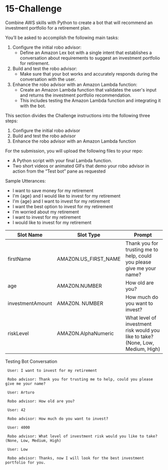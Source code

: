 # 15-Challenge
 Combine AWS skills with Python to create a bot that will recommend an investment portfolio for a retirement plan.


You’ll be asked to accomplish the following main tasks:
1. Configure the initial robo advisor:
    * Define an Amazon Lex bot with a single intent that establishes a conversation about requirements to suggest an investment portfolio for retirement.
2. Build and test the robo advisor:
    * Make sure that your bot works and accurately responds during the conversation with the user.
3. Enhance the robo advisor with an Amazon Lambda function:
    * Create an Amazon Lambda function that validates the user's input and returns the investment portfolio recommendation.
    * This includes testing the Amazon Lambda function and integrating it with the bot.


This section divides the Challenge instructions into the following three steps:
1. Configure the initial robo advisor
2. Build and test the robo advisor
3. Enhance the robo advisor with an Amazon Lambda function

For the submission, you will upload the following files to your repo:
* A Python script with your final Lambda function.
* Two short videos or animated GIFs that demo your robo advisor in action from the “Test bot” pane as requested

Sample Utterances:
* I want to save money for my retirement
* I'm {age} and I would like to invest for my retirement
* I'm {age} and I want to invest for my retirement
* I want the best option to invest for my retirement
* I'm worried about my retirement
* I want to invest for my retirement
* I would like to invest for my retirement

| Slot Name | Slot Type | Prompt | 
| --------- | --------- | ------ | 
| firstName | AMAZON.US_FIRST_NAME | Thank you for trusting me to help, could you please give me your name? |
| age | AMAZON.NUMBER | How old are you? | 
| investmentAmount | AMAZON. NUMBER | How much do you want to invest? |
| riskLevel | AMAZON.AlphaNumeric | What level of investment risk would you like to take? (None, Low, Medium, High) | 


Testing Bot Conversation
```text
 User: I want to invest for my retirement

 Robo advisor: Thank you for trusting me to help, could you please give me your name?

 User: Arturo

 Robo advisor: How old are you?

 User: 42

 Robo advisor: How much do you want to invest?
 
 User: 4000

 Robo advisor: What level of investment risk would you like to take? (None, Low, Medium, High)

 User: Low
 
 Robo advisor: Thanks, now I will look for the best investment portfolio for you.
 ``` 
